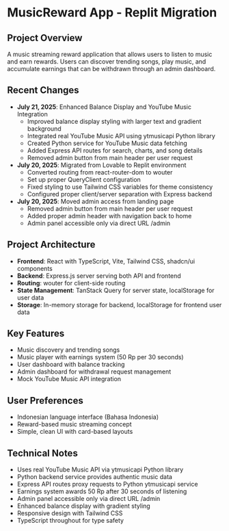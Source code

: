 # MusicReward App - Replit Migration

## Project Overview
A music streaming reward application that allows users to listen to music and earn rewards. Users can discover trending songs, play music, and accumulate earnings that can be withdrawn through an admin dashboard.

## Recent Changes
- **July 21, 2025**: Enhanced Balance Display and YouTube Music Integration
  - Improved balance display styling with larger text and gradient background
  - Integrated real YouTube Music API using ytmusicapi Python library
  - Created Python service for YouTube Music data fetching
  - Added Express API routes for search, charts, and song details
  - Removed admin button from main header per user request
- **July 20, 2025**: Migrated from Lovable to Replit environment
  - Converted routing from react-router-dom to wouter
  - Set up proper QueryClient configuration
  - Fixed styling to use Tailwind CSS variables for theme consistency
  - Configured proper client/server separation with Express backend
- **July 20, 2025**: Moved admin access from landing page
  - Removed admin button from main header per user request
  - Added proper admin header with navigation back to home
  - Admin panel accessible only via direct URL /admin

## Project Architecture
- **Frontend**: React with TypeScript, Vite, Tailwind CSS, shadcn/ui components
- **Backend**: Express.js server serving both API and frontend
- **Routing**: wouter for client-side routing
- **State Management**: TanStack Query for server state, localStorage for user data
- **Storage**: In-memory storage for backend, localStorage for frontend user data

## Key Features
- Music discovery and trending songs
- Music player with earnings system (50 Rp per 30 seconds)
- User dashboard with balance tracking
- Admin dashboard for withdrawal request management
- Mock YouTube Music API integration

## User Preferences
- Indonesian language interface (Bahasa Indonesia)
- Reward-based music streaming concept
- Simple, clean UI with card-based layouts

## Technical Notes
- Uses real YouTube Music API via ytmusicapi Python library
- Python backend service provides authentic music data
- Express API routes proxy requests to Python ytmusicapi service
- Earnings system awards 50 Rp after 30 seconds of listening
- Admin panel accessible only via direct URL /admin
- Enhanced balance display with gradient styling
- Responsive design with Tailwind CSS
- TypeScript throughout for type safety